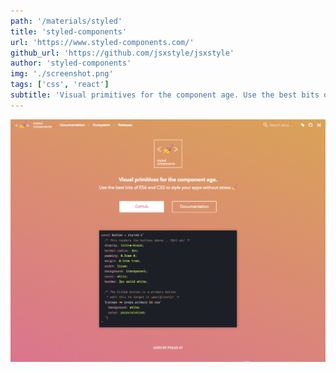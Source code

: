 ```yaml
---
path: '/materials/styled'
title: 'styled-components'
url: 'https://www.styled-components.com/'
github_url: 'https://github.com/jsxstyle/jsxstyle'
author: 'styled-components'
img: './screenshot.png'
tags: ['css', 'react']
subtitle: 'Visual primitives for the component age. Use the best bits of ES6 and CSS to style your apps without stress 💅'
---
```


![alt text](screenshot.png)
